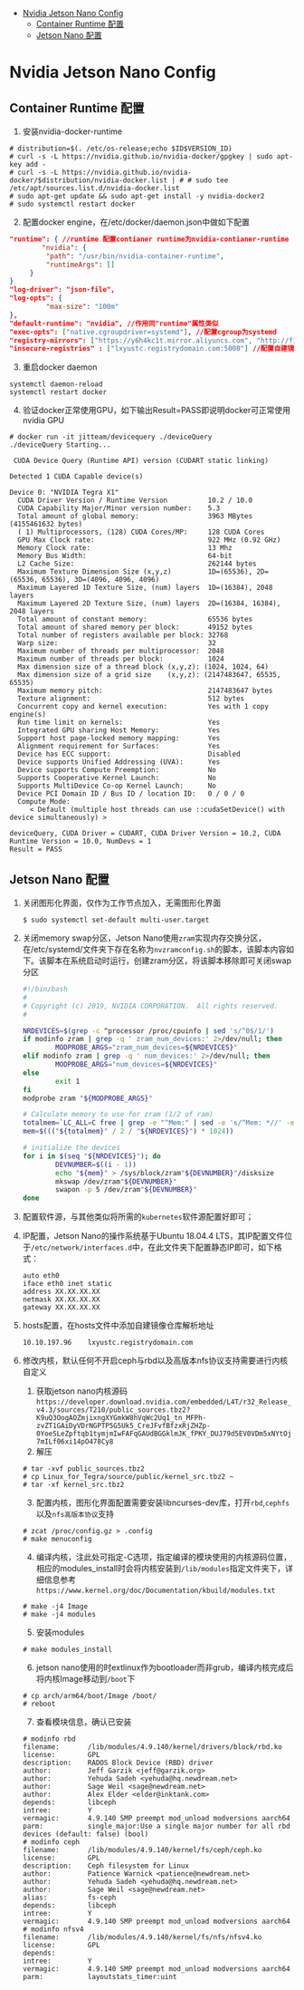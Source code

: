 - [Nvidia Jetson Nano Config](#nvidia-jetson-nano-config)
  - [Container Runtime 配置](#container-runtime-配置)
  - [Jetson Nano 配置](#jetson-nano-配置)

# Nvidia Jetson Nano Config

## Container Runtime 配置

1. 安装nvidia-docker-runtime

```
# distribution=$(. /etc/os-release;echo $ID$VERSION_ID)
# curl -s -L https://nvidia.github.io/nvidia-docker/gpgkey | sudo apt-key add -
# curl -s -L https://nvidia.github.io/nvidia-docker/$distribution/nvidia-docker.list | # # sudo tee /etc/apt/sources.list.d/nvidia-docker.list
# sudo apt-get update && sudo apt-get install -y nvidia-docker2
# sudo systemctl restart docker
```

2. 配置docker engine，在/etc/docker/daemon.json中做如下配置

```json
"runtime": { //runtime 配置contianer runtime为nvidia-contianer-runtime
        "nvidia": {
         "path": "/usr/bin/nvidia-container-runtime",
         "runtimeArgs": []
     } 
}
"log-driver": "json-file", 
"log-opts": {
         "max-size": "100m"
},
"default-runtime": "nvidia", //作用同"runtime"属性类似
"exec-opts": ["native.cgroupdriver=systemd"], //配置cgroup为systemd
"registry-mirrors": ["https://y6h4kc1t.mirror.aliyuncs.com", "http://f1361db2.m.daocloud.io"],
"insecure-registries" : ["lxyustc.registrydomain.com:5000"] //配置自建镜像仓库
```

3. 重启docker daemon

```
systemctl daemon-reload
systemctl restart docker
```

4. 验证docker正常使用GPU，如下输出Result=PASS即说明docker可正常使用nvidia GPU

```
# docker run -it jitteam/devicequery ./deviceQuery
./deviceQuery Starting...

 CUDA Device Query (Runtime API) version (CUDART static linking)

Detected 1 CUDA Capable device(s)

Device 0: "NVIDIA Tegra X1"
  CUDA Driver Version / Runtime Version          10.2 / 10.0
  CUDA Capability Major/Minor version number:    5.3
  Total amount of global memory:                 3963 MBytes (4155461632 bytes)
  ( 1) Multiprocessors, (128) CUDA Cores/MP:     128 CUDA Cores
  GPU Max Clock rate:                            922 MHz (0.92 GHz)
  Memory Clock rate:                             13 Mhz
  Memory Bus Width:                              64-bit
  L2 Cache Size:                                 262144 bytes
  Maximum Texture Dimension Size (x,y,z)         1D=(65536), 2D=(65536, 65536), 3D=(4096, 4096, 4096)
  Maximum Layered 1D Texture Size, (num) layers  1D=(16384), 2048 layers
  Maximum Layered 2D Texture Size, (num) layers  2D=(16384, 16384), 2048 layers
  Total amount of constant memory:               65536 bytes
  Total amount of shared memory per block:       49152 bytes
  Total number of registers available per block: 32768
  Warp size:                                     32
  Maximum number of threads per multiprocessor:  2048
  Maximum number of threads per block:           1024
  Max dimension size of a thread block (x,y,z): (1024, 1024, 64)
  Max dimension size of a grid size    (x,y,z): (2147483647, 65535, 65535)
  Maximum memory pitch:                          2147483647 bytes
  Texture alignment:                             512 bytes
  Concurrent copy and kernel execution:          Yes with 1 copy engine(s)
  Run time limit on kernels:                     Yes
  Integrated GPU sharing Host Memory:            Yes
  Support host page-locked memory mapping:       Yes
  Alignment requirement for Surfaces:            Yes
  Device has ECC support:                        Disabled
  Device supports Unified Addressing (UVA):      Yes
  Device supports Compute Preemption:            No
  Supports Cooperative Kernel Launch:            No
  Supports MultiDevice Co-op Kernel Launch:      No
  Device PCI Domain ID / Bus ID / location ID:   0 / 0 / 0
  Compute Mode:
     < Default (multiple host threads can use ::cudaSetDevice() with device simultaneously) >

deviceQuery, CUDA Driver = CUDART, CUDA Driver Version = 10.2, CUDA Runtime Version = 10.0, NumDevs = 1
Result = PASS
```

## Jetson Nano 配置

1. 关闭图形化界面，仅作为工作节点加入，无需图形化界面
   
   ```
   $ sudo systemctl set-default multi-user.target
   ```

2. 关闭memory swap分区，Jetson Nano使用`zram`实现内存交换分区，在/etc/systemd/文件夹下存在名称为`nvzramconfig.sh`的脚本，该脚本内容如下。该脚本在系统启动时运行，创建zram分区，将该脚本移除即可关闭swap分区

   ```bash
   #!/bin/bash
   #
   # Copyright (c) 2019, NVIDIA CORPORATION.  All rights reserved.
   #

   NRDEVICES=$(grep -c ^processor /proc/cpuinfo | sed 's/^0$/1/')
   if modinfo zram | grep -q ' zram_num_devices:' 2>/dev/null; then
           MODPROBE_ARGS="zram_num_devices=${NRDEVICES}"
   elif modinfo zram | grep -q ' num_devices:' 2>/dev/null; then
           MODPROBE_ARGS="num_devices=${NRDEVICES}"
   else
           exit 1
   fi
   modprobe zram "${MODPROBE_ARGS}"

   # Calculate memory to use for zram (1/2 of ram)
   totalmem=`LC_ALL=C free | grep -e "^Mem:" | sed -e 's/^Mem: *//' -e 's/  *.*//'`
   mem=$((("${totalmem}" / 2 / "${NRDEVICES}") * 1024))

   # initialize the devices
   for i in $(seq "${NRDEVICES}"); do
           DEVNUMBER=$((i - 1))
           echo "${mem}" > /sys/block/zram"${DEVNUMBER}"/disksize
           mkswap /dev/zram"${DEVNUMBER}"
           swapon -p 5 /dev/zram"${DEVNUMBER}"
   done
   ```

3. 配置软件源，与其他类似将所需的`kubernetes`软件源配置好即可；

4. IP配置，Jetson Nano的操作系统基于Ubuntu 18.04.4 LTS，其IP配置文件位于`/etc/network/interfaces.d`中，在此文件夹下配置静态IP即可，如下格式：
   
   ```
   auto eth0
   iface eth0 inet static
   address XX.XX.XX.XX
   netmask XX.XX.XX.XX
   gateway XX.XX.XX.XX
   ```

5. hosts配置，在hosts文件中添加自建镜像仓库解析地址
   
   ```
   10.10.197.96    lxyustc.registrydomain.com
   ```

6. 修改内核，默认任何不开启ceph与rbd以及高版本nfs协议支持需要进行内核自定义
   
   1. 获取jetson nano内核源码`https://developer.download.nvidia.com/embedded/L4T/r32_Release_v4.3/sources/T210/public_sources.tbz2?K9uQ3OogAOZmjixngXYGmkW8hVqWc2Uq1_tn_MFPh-zvZT1GAiDyVDrNGPTP5G5Uk5_CreJFvfBfzxRjZHZp-0YoeSLeZpftqb1tymjmIwFAFqGAUdBGGklmJK_fPKY_DUJ79d5EV0VDm5xNYtOj7mILf06xi14pO478Cy8`
   2. 解压
   
   ```
   # tar -xvf public_sources.tbz2
   # cp Linux_for_Tegra/source/public/kernel_src.tbz2 ~
   # tar -xf kernel_src.tbz2
   ```

   3. 配置内核，图形化界面配置需要安装libncurses-dev库，打开`rbd`,`cephfs`以及`nfs高版本协议`支持
   
   ```
   # zcat /proc/config.gz > .config
   # make menuconfig
   ```

   4. 编译内核，注此处可指定-C选项，指定编译的模块使用的内核源码位置，相应的modules_install时会将内核安装到`/lib/modules`指定文件夹下，详细信息参考`https://www.kernel.org/doc/Documentation/kbuild/modules.txt`
   
   ```
   # make -j4 Image
   # make -j4 modules
   ```

   5. 安装modules
   
   ```
   # make modules_install
   ```

   6. jetson nano使用的时extlinux作为bootloader而非grub，编译内核完成后将内核Image移动到`/boot`下
   
   ```
   # cp arch/arm64/boot/Image /boot/
   # reboot
   ```

   7. 查看模块信息，确认已安装
   
   ```
   # modinfo rbd
   filename:       /lib/modules/4.9.140/kernel/drivers/block/rbd.ko
   license:        GPL
   description:    RADOS Block Device (RBD) driver
   author:         Jeff Garzik <jeff@garzik.org>
   author:         Yehuda Sadeh <yehuda@hq.newdream.net>
   author:         Sage Weil <sage@newdream.net>
   author:         Alex Elder <elder@inktank.com>
   depends:        libceph
   intree:         Y
   vermagic:       4.9.140 SMP preempt mod_unload modversions aarch64
   parm:           single_major:Use a single major number for all rbd devices (default: false) (bool)
   # modinfo ceph
   filename:       /lib/modules/4.9.140/kernel/fs/ceph/ceph.ko
   license:        GPL
   description:    Ceph filesystem for Linux
   author:         Patience Warnick <patience@newdream.net>
   author:         Yehuda Sadeh <yehuda@hq.newdream.net>
   author:         Sage Weil <sage@newdream.net>
   alias:          fs-ceph
   depends:        libceph
   intree:         Y
   vermagic:       4.9.140 SMP preempt mod_unload modversions aarch64
   # modinfo nfsv4
   filename:       /lib/modules/4.9.140/kernel/fs/nfs/nfsv4.ko
   license:        GPL
   depends:
   intree:         Y
   vermagic:       4.9.140 SMP preempt mod_unload modversions aarch64
   parm:           layoutstats_timer:uint
   ```

